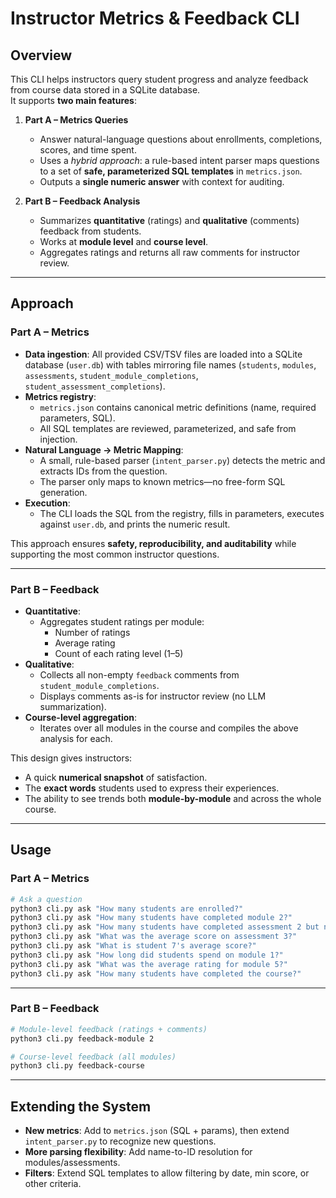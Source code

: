 
# Instructor Metrics & Feedback CLI

## Overview
This CLI helps instructors query student progress and analyze feedback from course data stored in a SQLite database.  
It supports **two main features**:

1. **Part A – Metrics Queries**  
   - Answer natural-language questions about enrollments, completions, scores, and time spent.
   - Uses a *hybrid approach*: a rule-based intent parser maps questions to a set of **safe, parameterized SQL templates** in `metrics.json`.
   - Outputs a **single numeric answer** with context for auditing.

2. **Part B – Feedback Analysis**  
   - Summarizes **quantitative** (ratings) and **qualitative** (comments) feedback from students.
   - Works at **module level** and **course level**.
   - Aggregates ratings and returns all raw comments for instructor review.

---

## Approach

### Part A – Metrics
- **Data ingestion**: All provided CSV/TSV files are loaded into a SQLite database (`user.db`) with tables mirroring file names (`students`, `modules`, `assessments`, `student_module_completions`, `student_assessment_completions`).
- **Metrics registry**:  
  - `metrics.json` contains canonical metric definitions (name, required parameters, SQL).
  - All SQL templates are reviewed, parameterized, and safe from injection.
- **Natural Language → Metric Mapping**:  
  - A small, rule-based parser (`intent_parser.py`) detects the metric and extracts IDs from the question.
  - The parser only maps to known metrics—no free-form SQL generation.
- **Execution**:  
  - The CLI loads the SQL from the registry, fills in parameters, executes against `user.db`, and prints the numeric result.

This approach ensures **safety, reproducibility, and auditability** while supporting the most common instructor questions.

---

### Part B – Feedback
- **Quantitative**:  
  - Aggregates student ratings per module:
    - Number of ratings
    - Average rating
    - Count of each rating level (1–5)
- **Qualitative**:  
  - Collects all non-empty `feedback` comments from `student_module_completions`.
  - Displays comments as-is for instructor review (no LLM summarization).
- **Course-level aggregation**:
  - Iterates over all modules in the course and compiles the above analysis for each.

This design gives instructors:
- A quick **numerical snapshot** of satisfaction.
- The **exact words** students used to express their experiences.
- The ability to see trends both **module-by-module** and across the whole course.

---

## Usage

### Part A – Metrics
```bash
# Ask a question
python3 cli.py ask "How many students are enrolled?"
python3 cli.py ask "How many students have completed module 2?"
python3 cli.py ask "How many students have completed assessment 2 but not assessment 4?"
python3 cli.py ask "What was the average score on assessment 3?"
python3 cli.py ask "What is student 7's average score?"
python3 cli.py ask "How long did students spend on module 1?"
python3 cli.py ask "What was the average rating for module 5?"
python3 cli.py ask "How many students have completed the course?"
```

---

### Part B – Feedback
```bash
# Module-level feedback (ratings + comments)
python3 cli.py feedback-module 2

# Course-level feedback (all modules)
python3 cli.py feedback-course
```

---

## Extending the System
- **New metrics**: Add to `metrics.json` (SQL + params), then extend `intent_parser.py` to recognize new questions.
- **More parsing flexibility**: Add name-to-ID resolution for modules/assessments.
- **Filters**: Extend SQL templates to allow filtering by date, min score, or other criteria.
